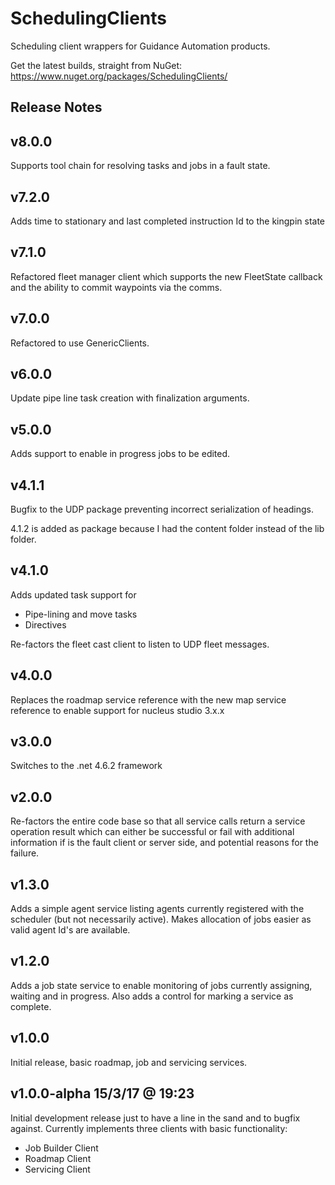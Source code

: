# SchedulingClients

Scheduling client wrappers for Guidance Automation products.

Get the latest builds, straight from NuGet:
https://www.nuget.org/packages/SchedulingClients/

## Release Notes

## v8.0.0

Supports tool chain for resolving tasks and jobs in a fault state.

## v7.2.0

Adds time to stationary and last completed instruction Id to the kingpin state

## v7.1.0

Refactored fleet manager client which supports the new FleetState callback and the ability to commit waypoints via the comms.

## v7.0.0

Refactored to use GenericClients.

## v6.0.0

Update pipe line task creation with finalization arguments.

## v5.0.0

Adds support to enable in progress jobs to be edited.

## v4.1.1

Bugfix to the UDP package preventing incorrect serialization of headings.

4.1.2 is added as package because I had the content folder instead of the lib folder.

## v4.1.0

Adds updated task support for

* Pipe-lining and move tasks
* Directives

Re-factors the fleet cast client to listen to UDP fleet messages.

## v4.0.0

Replaces the roadmap service reference with the new map service reference to enable support for nucleus studio 3.x.x

## v3.0.0

Switches to the .net 4.6.2 framework

## v2.0.0

Re-factors the entire code base so that all service calls return a service operation result which can either be successful or fail with additional information if is the fault client or server side, and potential reasons for the failure.

## v1.3.0

Adds a simple agent service listing agents currently registered with the scheduler (but not necessarily active). Makes allocation of jobs easier as valid agent Id's are available.

## v1.2.0

Adds a job state service to enable monitoring of jobs currently assigning, waiting and in progress. Also adds a control for marking a service as complete.

## v1.0.0

Initial release, basic roadmap, job and servicing services.

## v1.0.0-alpha 15/3/17 @ 19:23

Initial development release just to have a line in the sand and to bugfix against. Currently implements three clients with basic functionality:

* Job Builder Client
* Roadmap Client
* Servicing Client

